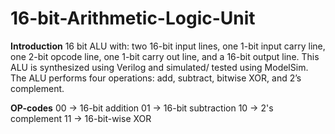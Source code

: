 # 16-bit-Arithmetic-Logic-Unit

**Introduction**
16 bit ALU with: two 16-bit input lines, one 1-bit input carry line, one 2-bit
opcode line, one 1-bit carry out line, and a 16-bit output line. This ALU is synthesized using Verilog and
simulated/ tested using ModelSim. The ALU performs four operations: add, subtract, bitwise XOR, and 2’s
complement.

**OP-codes**
00 -> 16-bit addition
01 -> 16-bit subtraction
10 -> 2's complement
11 -> 16-bit-wise XOR
